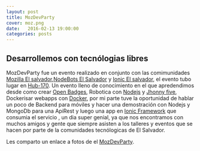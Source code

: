 ```yaml
---
layout: post
title: MozDevParty
cover: moz.png
date:   2016-02-13 19:00:00
categories: posts
---
```

## Desarrollemos con tecnólogias libres

MozDevParty fue un evento realizado en conjunto con las comimunidades [Mozilla El salvador](http://mozillasv.github.io/),[NodeBots El Salvador](http://nodebots-sv.github.io/) y  [Ionic El salvador](https://github.com/ionicsv), el evento tubo lugar en [Hub-170](http://webslinder.com/).
Un evento lleno de conocimiento en el que apredendimos desde como crear [Open Badges](http://webslinder.com/), Robotica con [Nodejs](https://nodejs.org/en/) y [Jhonny five](http://johnny-five.io/), Dockerisar webapps con [Docker](https://www.docker.com/), por mi parte tuve la oportunidad de hablar un poco de Backend para móviles y hacer una demostración con Nodejs y MongoDb para una ApiRest y luego una  app en [Ionic Framework](http://ionicframework.com/) que consumia el servicio , un dia super genial, ya que nos encontramos con muchos amigos y gente que siempre asisten a los talleres y eventos que se hacen por parte de la comunidades tecnólogicas de El Salvador.

Les comparto un enlace a fotos de el  [MozDevParty](https://www.flickr.com/photos/133188753@N07/sets/72157664642471882).

